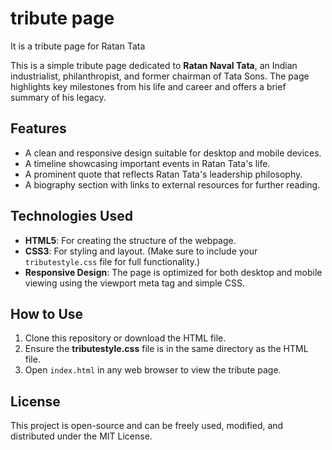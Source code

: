 # tribute page
 It is a tribute page for  Ratan Tata

This is a simple tribute page dedicated to **Ratan Naval Tata**, an Indian industrialist, philanthropist, and former chairman of Tata Sons. The page highlights key milestones from his life and career and offers a brief summary of his legacy.

## Features
- A clean and responsive design suitable for desktop and mobile devices.
- A timeline showcasing important events in Ratan Tata's life.
- A prominent quote that reflects Ratan Tata's leadership philosophy.
- A biography section with links to external resources for further reading.

## Technologies Used
- **HTML5**: For creating the structure of the webpage.
- **CSS3**: For styling and layout. (Make sure to include your `tributestyle.css` file for full functionality.)
- **Responsive Design**: The page is optimized for both desktop and mobile viewing using the viewport meta tag and simple CSS.

## How to Use
1. Clone this repository or download the HTML file.
2. Ensure the **tributestyle.css** file is in the same directory as the HTML file.
3. Open `index.html` in any web browser to view the tribute page.

## License
This project is open-source and can be freely used, modified, and distributed under the MIT License.

